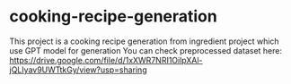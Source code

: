 # cooking-recipe-generation
This project is a cooking recipe generation from ingredient project which use GPT model for generation
You can check preprocessed dataset here: https://drive.google.com/file/d/1xXWR7NRI1OilpXAl-jQLIyav9UWTtkGy/view?usp=sharing
